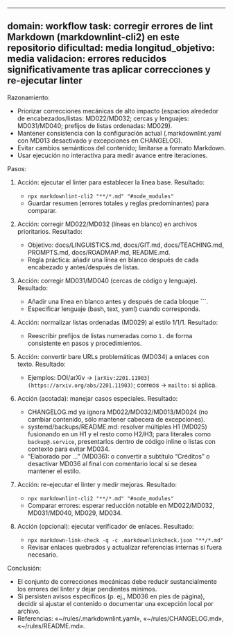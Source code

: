 <!-- markdownlint-disable MD041 -->
---
domain: workflow
task: corregir errores de lint Markdown (markdownlint-cli2) en este repositorio
dificultad: media
longitud_objetivo: media
validacion: errores reducidos significativamente tras aplicar correcciones y re-ejecutar linter
---

Razonamiento:
- Priorizar correcciones mecánicas de alto impacto (espacios alrededor de encabezados/listas: MD022/MD032; cercas y lenguajes: MD031/MD040; prefijos de listas ordenadas: MD029).
- Mantener consistencia con la configuración actual (.markdownlint.yaml con MD013 desactivado y excepciones en CHANGELOG).
- Evitar cambios semánticos del contenido; limitarse a formato Markdown.
- Usar ejecución no interactiva para medir avance entre iteraciones.

Pasos:
1) Acción: ejecutar el linter para establecer la línea base.
   Resultado:
   - `npx markdownlint-cli2 "**/*.md" "#node_modules"`
   - Guardar resumen (errores totales y reglas predominantes) para comparar.

2) Acción: corregir MD022/MD032 (líneas en blanco) en archivos prioritarios.
   Resultado:
   - Objetivo: docs/LINGUISTICS.md, docs/GIT.md, docs/TEACHING.md, PROMPTS.md, docs/ROADMAP.md, README.md.
   - Regla práctica: añadir una línea en blanco después de cada encabezado y antes/después de listas.

3) Acción: corregir MD031/MD040 (cercas de código y lenguaje).
   Resultado:
   - Añadir una línea en blanco antes y después de cada bloque ```.
   - Especificar lenguaje (bash, text, yaml) cuando corresponda.

4) Acción: normalizar listas ordenadas (MD029) al estilo 1/1/1.
   Resultado:
   - Reescribir prefijos de listas numeradas como `1.` de forma consistente en pasos y procedimientos.

5) Acción: convertir bare URLs problemáticas (MD034) a enlaces con texto.
   Resultado:
   - Ejemplos: DOI/arXiv → `[arXiv:2201.11903](https://arxiv.org/abs/2201.11903)`; correos → `mailto:` si aplica.

6) Acción (acotada): manejar casos especiales.
   Resultado:
   - CHANGELOG.md ya ignora MD022/MD032/MD013/MD024 (no cambiar contenido, sólo mantener cabecera de excepciones).
   - systemd/backups/README.md: resolver múltiples H1 (MD025) fusionando en un H1 y el resto como H2/H3; para literales como `backup@.service`, presentarlos dentro de código inline o listas con contexto para evitar MD034.
   - “Elaborado por …” (MD036): o convertir a subtítulo “Créditos” o desactivar MD036 al final con comentario local si se desea mantener el estilo.

7) Acción: re-ejecutar el linter y medir mejoras.
   Resultado:
   - `npx markdownlint-cli2 "**/*.md" "#node_modules"`
   - Comparar errores: esperar reducción notable en MD022/MD032, MD031/MD040, MD029, MD034.

8) Acción (opcional): ejecutar verificador de enlaces.
   Resultado:
   - `npx markdown-link-check -q -c .markdownlinkcheck.json "**/*.md"`
   - Revisar enlaces quebrados y actualizar referencias internas si fuera necesario.

Conclusión:
- El conjunto de correcciones mecánicas debe reducir sustancialmente los errores del linter y dejar pendientes mínimos.
- Si persisten avisos específicos (p. ej., MD036 en pies de página), decidir si ajustar el contenido o documentar una excepción local por archivo.
- Referencias: «~/rules/.markdownlint.yaml», «~/rules/CHANGELOG.md», «~/rules/README.md».

